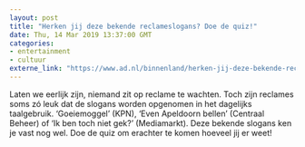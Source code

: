 ```yaml
---
layout: post
title: "Herken jij deze bekende reclameslogans? Doe de quiz!"
date: Thu, 14 Mar 2019 13:37:00 GMT
categories: 
- entertainment 
- cultuur 
externe_link: "https://www.ad.nl/binnenland/herken-jij-deze-bekende-reclameslogans-doe-de-quiz~a1d04c2a/"
---
```


Laten we eerlijk zijn, niemand zit op reclame te wachten. Toch zijn reclames soms zó leuk dat de slogans worden opgenomen in het dagelijks taalgebruik. ‘Goeiemoggel’ (KPN), ‘Even Apeldoorn bellen’ (Centraal Beheer) of ‘Ik ben toch niet gek?’ (Mediamarkt). Deze bekende slogans ken je vast nog wel. Doe de quiz om erachter te komen hoeveel jij er weet!
